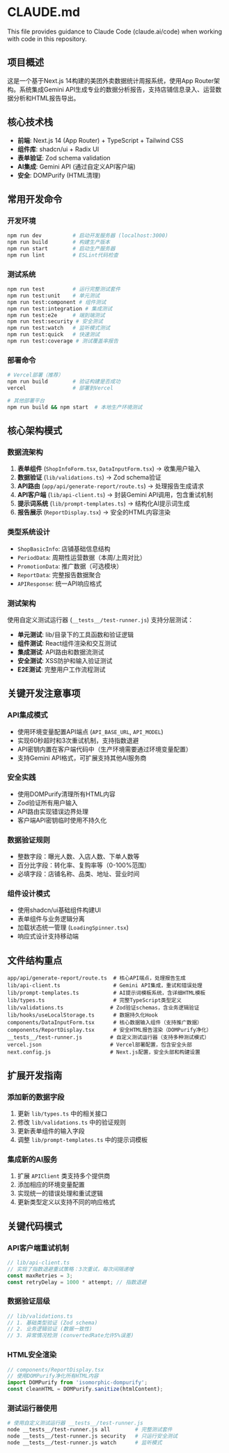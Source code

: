 # CLAUDE.md

This file provides guidance to Claude Code (claude.ai/code) when working with code in this repository.

## 项目概述

这是一个基于Next.js 14构建的美团外卖数据统计周报系统，使用App Router架构。系统集成Gemini API生成专业的数据分析报告，支持店铺信息录入、运营数据分析和HTML报告导出。

## 核心技术栈

- **前端**: Next.js 14 (App Router) + TypeScript + Tailwind CSS  
- **组件库**: shadcn/ui + Radix UI
- **表单验证**: Zod schema validation
- **AI集成**: Gemini API (通过自定义API客户端)
- **安全**: DOMPurify (HTML清理)

## 常用开发命令

### 开发环境
```bash
npm run dev          # 启动开发服务器 (localhost:3000)
npm run build        # 构建生产版本
npm run start        # 启动生产服务器
npm run lint         # ESLint代码检查
```

### 测试系统
```bash
npm run test         # 运行完整测试套件
npm run test:unit    # 单元测试
npm run test:component # 组件测试
npm run test:integration # 集成测试  
npm run test:e2e     # 端到端测试
npm run test:security # 安全测试
npm run test:watch   # 监听模式测试
npm run test:quick   # 快速测试
npm run test:coverage # 测试覆盖率报告
```

### 部署命令
```bash
# Vercel部署（推荐）
npm run build        # 验证构建是否成功
vercel               # 部署到Vercel

# 其他部署平台
npm run build && npm start  # 本地生产环境测试
```

## 核心架构模式

### 数据流架构
1. **表单组件** (`ShopInfoForm.tsx`, `DataInputForm.tsx`) → 收集用户输入
2. **数据验证** (`lib/validations.ts`) → Zod schema验证 
3. **API路由** (`app/api/generate-report/route.ts`) → 处理报告生成请求
4. **API客户端** (`lib/api-client.ts`) → 封装Gemini API调用，包含重试机制
5. **提示词系统** (`lib/prompt-templates.ts`) → 结构化AI提示词生成
6. **报告展示** (`ReportDisplay.tsx`) → 安全的HTML内容渲染

### 类型系统设计
- `ShopBasicInfo`: 店铺基础信息结构
- `PeriodData`: 周期性运营数据（本周/上周对比）
- `PromotionData`: 推广数据（可选模块）
- `ReportData`: 完整报告数据聚合
- `APIResponse`: 统一API响应格式

### 测试架构
使用自定义测试运行器 (`__tests__/test-runner.js`) 支持分层测试：
- **单元测试**: lib/目录下的工具函数和验证逻辑
- **组件测试**: React组件渲染和交互测试
- **集成测试**: API路由和数据流测试
- **安全测试**: XSS防护和输入验证测试
- **E2E测试**: 完整用户工作流程测试

## 关键开发注意事项

### API集成模式
- 使用环境变量配置API端点 (`API_BASE_URL`, `API_MODEL`)
- 实现60秒超时和3次重试机制，支持指数退避
- API密钥内置在客户端代码中（生产环境需要通过环境变量配置）
- 支持Gemini API格式，可扩展支持其他AI服务商

### 安全实践
- 使用DOMPurify清理所有HTML内容
- Zod验证所有用户输入
- API路由实现错误边界处理
- 客户端API密钥临时使用不持久化

### 数据验证规则
- 整数字段：曝光人数、入店人数、下单人数等
- 百分比字段：转化率、复购率等（0-100%范围）
- 必填字段：店铺名称、品类、地址、营业时间

### 组件设计模式
- 使用shadcn/ui基础组件构建UI
- 表单组件与业务逻辑分离
- 加载状态统一管理 (`LoadingSpinner.tsx`)
- 响应式设计支持移动端

## 文件结构重点

```
app/api/generate-report/route.ts  # 核心API端点，处理报告生成
lib/api-client.ts                 # Gemini API集成，重试和错误处理
lib/prompt-templates.ts           # AI提示词模板系统，含详细HTML模板
lib/types.ts                      # 完整TypeScript类型定义
lib/validations.ts               # Zod验证schemas，含业务逻辑验证
lib/hooks/useLocalStorage.ts      # 数据持久化Hook
components/DataInputForm.tsx      # 核心数据输入组件（支持推广数据）
components/ReportDisplay.tsx      # 安全HTML报告渲染（DOMPurify净化）
__tests__/test-runner.js         # 自定义测试运行器（支持多种测试模式）
vercel.json                      # Vercel部署配置，包含安全头部
next.config.js                   # Next.js配置，安全头部和构建设置
```

## 扩展开发指南

### 添加新的数据字段
1. 更新 `lib/types.ts` 中的相关接口
2. 修改 `lib/validations.ts` 中的验证规则
3. 更新表单组件的输入字段
4. 调整 `lib/prompt-templates.ts` 中的提示词模板

### 集成新的AI服务
1. 扩展 `APIClient` 类支持多个提供商
2. 添加相应的环境变量配置
3. 实现统一的错误处理和重试逻辑
4. 更新类型定义以支持不同的响应格式

## 关键代码模式

### API客户端重试机制
```typescript
// lib/api-client.ts 
// 实现了指数退避重试策略：3次重试，每次间隔递增
const maxRetries = 3;
const retryDelay = 1000 * attempt; // 指数退避
```

### 数据验证层级
```typescript
// lib/validations.ts
// 1. 基础类型验证 (Zod schema)
// 2. 业务逻辑验证 (数据一致性)
// 3. 异常情况检测 (convertedRate允许5%误差)
```

### HTML安全渲染
```typescript
// components/ReportDisplay.tsx
// 使用DOMPurify净化所有HTML内容
import DOMPurify from 'isomorphic-dompurify';
const cleanHTML = DOMPurify.sanitize(htmlContent);
```

### 测试运行器使用
```bash
# 使用自定义测试运行器 __tests__/test-runner.js
node __tests__/test-runner.js all        # 完整测试套件
node __tests__/test-runner.js security   # 只运行安全测试
node __tests__/test-runner.js watch      # 监听模式
```
